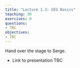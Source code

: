 ```yaml
---
title: "Lecture 1.3: EEG Basics"
teaching: 30
exercises: 0
questions:
- TBC
objectives:
- TBC
---
```


Hand over the stage to Serge.

- Link to presentation TBC
